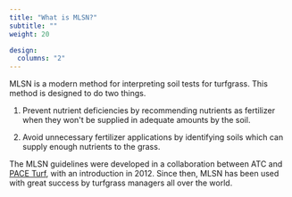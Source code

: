 ```yaml
---
title: "What is MLSN?"
subtitle: ""
weight: 20

design:
  columns: "2"
---
```


MLSN is a modern method for interpreting soil tests for turfgrass. This method is designed to do two things.

1. Prevent nutrient deficiencies by recommending nutrients as fertilizer when they won't be supplied in adequate amounts by the soil.

2. Avoid unnecessary fertilizer applications by identifying soils which can supply enough nutrients to the grass.

The MLSN guidelines were developed in a collaboration between ATC and [PACE Turf](https://www.paceturf.org/), with an introduction in 2012. Since then, MLSN has been used with great success by turfgrass managers all over the world.

